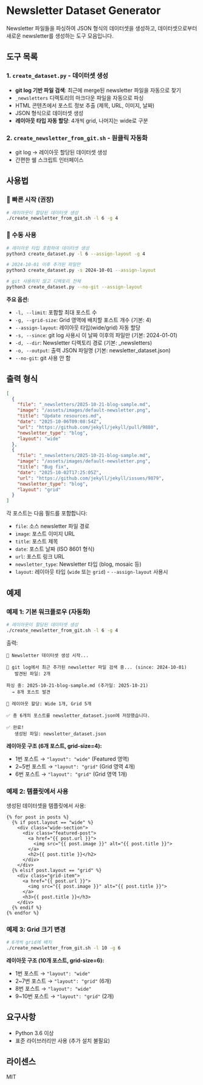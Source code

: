 # Newsletter Dataset Generator

Newsletter 파일들을 파싱하여 JSON 형식의 데이터셋을 생성하고, 데이터셋으로부터 새로운 newsletter를 생성하는 도구 모음입니다.

## 도구 목록

### 1. `create_dataset.py` - 데이터셋 생성
- **git log 기반 파일 검색**: 최근에 merge된 newsletter 파일을 자동으로 찾기
- `_newsletters` 디렉토리의 마크다운 파일을 자동으로 파싱
- HTML 콘텐츠에서 포스트 정보 추출 (제목, URL, 이미지, 날짜)
- JSON 형식으로 데이터셋 생성
- **레이아웃 타입 자동 할당**: 4개씩 grid, 나머지는 wide로 구분

### 2. `create_newsletter_from_git.sh` - 원클릭 자동화
- git log → 레이아웃 할당된 데이터셋 생성
- 간편한 쉘 스크립트 인터페이스

## 사용법

### 🚀 빠른 시작 (권장)

```bash
# 레이아웃이 할당된 데이터셋 생성
./create_newsletter_from_git.sh -l 6 -g 4
```

### 📝 수동 사용

```bash
# 레이아웃 타입 포함하여 데이터셋 생성
python3 create_dataset.py -l 6 --assign-layout -g 4

# 2024-10-01 이후 추가된 파일만
python3 create_dataset.py -s 2024-10-01 --assign-layout

# git 사용하지 않고 디렉토리 전체
python3 create_dataset.py --no-git --assign-layout
```

**주요 옵션:**
- `-l, --limit`: 포함할 최대 포스트 수
- `-g, --grid-size`: Grid 영역에 배치할 포스트 개수 (기본: 4)
- `--assign-layout`: 레이아웃 타입(wide/grid) 자동 할당
- `-s, --since`: git log 사용시 이 날짜 이후의 파일만 (기본: 2024-01-01)
- `-d, --dir`: Newsletter 디렉토리 경로 (기본: _newsletters)
- `-o, --output`: 출력 JSON 파일명 (기본: newsletter_dataset.json)
- `--no-git`: git 사용 안 함

## 출력 형식

```json
[
  {
    "file": "_newsletters/2025-10-21-blog-sample.md",
    "image": "/assets/images/default-newsletter.png",
    "title": "Update resources.md",
    "date": "2025-10-06T09:08:54Z",
    "url": "https://github.com/jekyll/jekyll/pull/9880",
    "newsletter_type": "blog",
    "layout": "wide"
  },
  {
    "file": "_newsletters/2025-10-21-blog-sample.md",
    "image": "/assets/images/default-newsletter.png",
    "title": "Bug fix",
    "date": "2025-10-02T17:25:05Z",
    "url": "https://github.com/jekyll/jekyll/issues/9879",
    "newsletter_type": "blog",
    "layout": "grid"
  }
]
```

각 포스트는 다음 필드를 포함합니다:

- `file`: 소스 newsletter 파일 경로
- `image`: 포스트 이미지 URL
- `title`: 포스트 제목
- `date`: 포스트 날짜 (ISO 8601 형식)
- `url`: 포스트 링크 URL
- `newsletter_type`: Newsletter 타입 (blog, mosaic 등)
- `layout`: 레이아웃 타입 (`wide` 또는 `grid`) - `--assign-layout` 사용시

## 예제

### 예제 1: 기본 워크플로우 (자동화)

```bash
# 레이아웃이 할당된 데이터셋 생성
./create_newsletter_from_git.sh -l 6 -g 4
```

출력:
```
🚀 Newsletter 데이터셋 생성 시작...

📂 git log에서 최근 추가된 newsletter 파일 검색 중... (since: 2024-10-01)
   발견된 파일: 2개

파싱 중: 2025-10-21-blog-sample.md (추가일: 2025-10-21)
  → 8개 포스트 발견

📐 레이아웃 할당: Wide 1개, Grid 5개

✅ 총 6개의 포스트를 newsletter_dataset.json에 저장했습니다.

✅ 완료!
   생성된 파일: newsletter_dataset.json
```

**레이아웃 구조 (6개 포스트, grid-size=4):**
- 1번 포스트 → `"layout": "wide"` (Featured 영역)
- 2~5번 포스트 → `"layout": "grid"` (Grid 영역 4개)
- 6번 포스트 → `"layout": "grid"` (Grid 영역 1개)

### 예제 2: 템플릿에서 사용

생성된 데이터셋을 템플릿에서 사용:

```liquid
{% for post in posts %}
  {% if post.layout == "wide" %}
    <div class="wide-section">
      <div class="featured-post">
        <a href="{{ post.url }}">
          <img src="{{ post.image }}" alt="{{ post.title }}">
        </a>
        <h2>{{ post.title }}</h2>
      </div>
    </div>
  {% elsif post.layout == "grid" %}
    <div class="grid-item">
      <a href="{{ post.url }}">
        <img src="{{ post.image }}" alt="{{ post.title }}">
      </a>
      <h3>{{ post.title }}</h3>
    </div>
  {% endif %}
{% endfor %}
```

### 예제 3: Grid 크기 변경

```bash
# 6개씩 grid에 배치
./create_newsletter_from_git.sh -l 10 -g 6
```

**레이아웃 구조 (10개 포스트, grid-size=6):**
- 1번 포스트 → `"layout": "wide"`
- 2~7번 포스트 → `"layout": "grid"` (6개)
- 8번 포스트 → `"layout": "wide"`
- 9~10번 포스트 → `"layout": "grid"` (2개)

## 요구사항

- Python 3.6 이상
- 표준 라이브러리만 사용 (추가 설치 불필요)

## 라이센스

MIT
